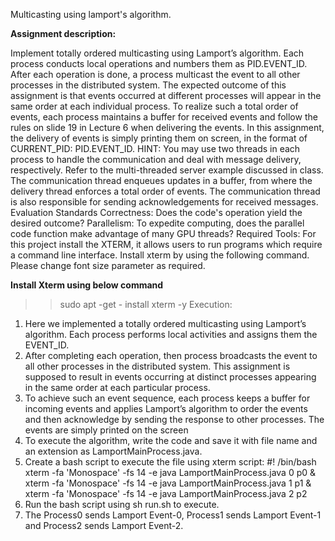 
Multicasting using lamport's algorithm.

**Assignment description:**

Implement totally ordered multicasting using Lamport’s algorithm. Each process conducts local
operations and numbers them as PID.EVENT_ID. After each operation is done, a process
multicast the event to all other processes in the distributed system. The expected outcome of this
assignment is that events occurred at different processes will appear in the same order at each
individual process. To realize such a total order of events, each process maintains a buffer for
received events and follow the rules on slide 19 in Lecture 6 when delivering the events. In this
assignment, the delivery of events is simply printing them on screen, in the format of
CURRENT_PID: PID.EVENT_ID. HINT: You may use two threads in each process to handle
the communication and deal with message delivery, respectively. Refer to the multi-threaded
server example discussed in class. The communication thread enqueues updates in a buffer, from
where the delivery thread enforces a total order of events. The communication thread is also
responsible for sending acknowledgements for received messages.
Evaluation Standards
Correctness: Does the code's operation yield the desired outcome?
Parallelism: To expedite computing, does the parallel code function make advantage of many
GPU threads?
Required Tools:
For this project install the XTERM, it allows users to run programs which require a command line
interface. Install xterm by using the following command. Please change font size parameter as
required.

**Install Xterm using below command**
>> sudo apt -get - install xterm -y
Execution:
1. Here we implemented a totally ordered multicasting using Lamport’s algorithm. Each
process performs local activities and assigns them the EVENT_ID.
2. After completing each operation, then process broadcasts the event to all other processes
in the distributed system. This assignment is supposed to result in events occurring at
distinct processes appearing in the same order at each particular process.
3. To achieve such an event sequence, each process keeps a buffer for incoming events and
applies Lamport’s algorithm to order the events and then acknowledge by sending the
response to other processes. The events are simply printed on the screen
4. To execute the algorithm, write the code and save it with file name and an extension as
LamportMainProcess.java.
5. Create a bash script to execute the file using xterm script:
#! /bin/bash
xterm -fa 'Monospace' -fs 14 -e java LamportMainProcess.java 0 p0 &
xterm -fa 'Monospace' -fs 14 -e java LamportMainProcess.java 1 p1 &
xterm -fa 'Monospace' -fs 14 -e java LamportMainProcess.java 2 p2
6. Run the bash script using sh run.sh to execute.
7. The Process0 sends Lamport Event-0, Process1 sends Lamport Event-1 and Process2 sends
Lamport Event-2.
